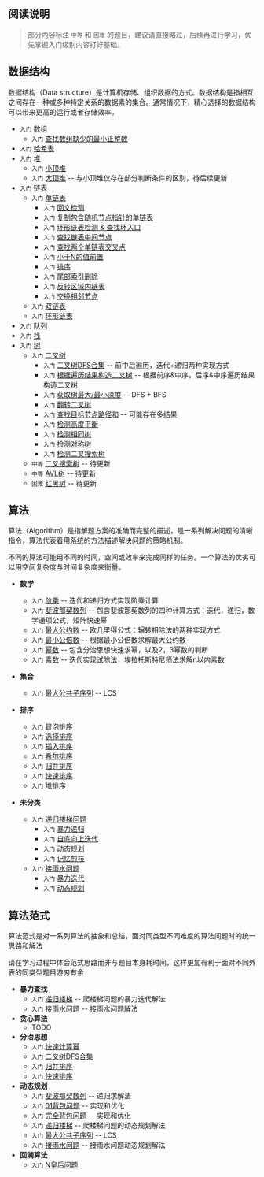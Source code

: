 
## 阅读说明
> 部分内容标注 ```中等``` 和 ```困难``` 的题目，建议请直接略过，后续再进行学习，优先掌握入门级别内容打好基础。

## 数据结构

数据结构（Data structure）是计算机存储、组织数据的方式。数据结构是指相互之间存在一种或多种特定关系的数据素的集合。通常情况下，精心选择的数据结构可以带来更高的运行或者存储效率。

* `入门` [数组](src/data-structures/array/README.md)
  * `入门` [查找数组缺少的最小正整数](src/data-structures/array/findMinMissNumber/)
* `入门` [哈希表](src/data-structures/hash-table/README.md)
* `入门` [堆](src/data-structures/heap/README.md)
  * `入门` [小顶堆](src/data-structures/heap/minHeap.js)
  * `入门` [大顶堆](src/data-structures/heap/miniHeap.js)  -- 与小顶堆仅存在部分判断条件的区别，待后续更新
* `入门` [链表](src/data-structures/linked-lists/README.md)
  * `入门` [单链表](src/data-structures/linked-lists/singlyLinkedList/)
    * `入门` [回文检测](src/data-structures/linked-lists/singlyLinkedList/check-nodes-palindrome/)
    * `入门` [复制包含随机节点指针的单链表](src/data-structures/linked-lists/singlyLinkedList/copy-linked-with-random-arrow/)
    * `入门` [环形链表检测 & 查找环入口](src/data-structures/linked-lists/singlyLinkedList/find-cycle-entry/)
    * `入门` [查找链表中间节点](src/data-structures/linked-lists/singlyLinkedList/find-middle-nodes/)
    * `入门` [查找两个单链表交叉点](src/data-structures/linked-lists/singlyLinkedList/nodes-intersection/)
    * `入门` [小于N的值前置](src/data-structures/linked-lists/singlyLinkedList/nodes-partition/)
    * `入门` [排序](src/data-structures/linked-lists/singlyLinkedList/nodes-sorts/)
    * `入门` [尾部索引删除](src/data-structures/linked-lists/singlyLinkedList/remove-from-end/)
    * `入门` [反转区域内链表](src/data-structures/linked-lists/singlyLinkedList/reverse-range-nodes/)
    * `入门` [交换相邻节点](src/data-structures/linked-lists/singlyLinkedList/swap-neared-nodes/)
  * `入门` [双链表](src/data-structures/linked-lists/doublyLinkedList/)
  * `入门` [环形链表](src/data-structures/linked-lists/circularLinkedList/)
* `入门` [队列](src/data-structures/queue/README.md)
* `入门` [栈](src/data-structures/stack/README.md)
* `入门` [树](src/data-structures/tree/README.md)
  * `入门` [二叉树](src/data-structures/tree/binary-tree/README.md)
    * `入门` [二叉树DFS合集](src/data-structures/tree/binary-tree/traversal) -- 前中后遍历，迭代+递归两种实现方式
    * `入门` [根据遍历结果构造二叉树](src/data-structures/tree/binary-tree/construct-by-traversal) -- 根据前序&中序，后序&中序遍历结果构造二叉树
    * `入门` [获取树最大/最小深度](src/data-structures/tree/binary-tree/depth) -- DFS + BFS
    * `入门` [翻转二叉树](src/data-structures/tree/binary-tree/invert)
    * `入门` [查找目标节点路径和](src/data-structures/tree/binary-tree/find-path-Sum) -- 可能存在多结果
    * `入门` [检测高度平衡](src/data-structures/tree/binary-tree/check-height-balanced)
    * `入门` [检测相同树](src/data-structures/tree/binary-tree/check-same-tree)
    * `入门` [检测对称树](src/data-structures/tree/binary-tree/check-symmetric)
    * `入门` [检测二叉搜索树](src/data-structures/tree/binary-tree/checkBST)
  * `中等` [二叉搜索树](src/data-structures/tree/binary-search-tree/README.md) -- 待更新
  * `中等` [AVL树](src/data-structures/tree/AVL/README.md) -- 待更新
  * `困难` [红黑树](src/data-structures/tree/red-black-tree/README.md) -- 待更新

## 算法
算法（Algorithm）是指解题方案的准确而完整的描述，是一系列解决问题的清晰指令，算法代表着用系统的方法描述解决问题的策略机制。

不同的算法可能用不同的时间，空间或效率来完成同样的任务。一个算法的优劣可以用空间复杂度与时间复杂度来衡量。

* **数学**
  * `入门` [阶乘](src/algorithms/math/factorial/README.md) -- 迭代和递归方式实现阶乘计算
  * `入门` [斐波那契数列](src/algorithms/math/factorial/README.md) -- 包含斐波那契数列的四种计算方式：迭代，递归，数学通项公式，矩阵快速幂
  * `入门` [最大公约数](src/algorithms/math/greatest-common-divisor/README.md) -- 欧几里得公式：辗转相除法的两种实现方式
  * `入门` [最小公倍数](src/algorithms/math/least-common-multiple/README.md)  -- 根据最小公倍数求解最大公约数
  * `入门` [幂数](src/algorithms/math/power/README.md) -- 包含分治思想快速求幂，以及2，3幂数的判断
  * `入门` [素数](src/algorithms/math/primality/README.md) -- 迭代实现试除法，埃拉托斯特尼筛法求解n以内素数

* **集合**
  * `入门` [最大公共子序列](src/algorithms/dynamic-programming/longest-common-subquence) -- LCS

* **排序**
  * `入门` [冒泡排序](src/algorithms/sort/bubble-sorts/README.md)
  * `入门` [选择排序](src/algorithms/math/selection-sorts/README.md)
  * `入门` [插入排序](src/algorithms/math/insertion-sorts/README.md)
  * `入门` [希尔排序](src/algorithms/math/shell-sorts/README.md)
  * `入门` [归并排序](src/algorithms/math/merge-sorts/README.md)
  * `入门` [快速排序](src/algorithms/math/quick-sorts/README.md)
  * `入门` [堆排序](src/algorithms/math/heap-sorts/README.md)

* **未分类**
  * `入门` [递归楼梯问题](src/algorithms/uncategorized/staircase/)
    * `入门` [暴力递归](src/algorithms/uncategorized/staircase/staircase-BF/)
    * `入门` [自底向上迭代](src/algorithms/uncategorized/staircase/staircase-IT/)
    * `入门` [动态规划](src/algorithms/uncategorized/staircase/staircase-DP/)
    * `入门` [记忆剪枝](src/algorithms/uncategorized/staircase/staircase-MEM/)
  * `入门` [接雨水问题](src/algorithms/uncategorized/trappingRain/)
    * `入门` [暴力迭代](src/algorithms/uncategorized/trappingRain/trappingRain-BF/)
    * `入门` [动态规划](src/algorithms/uncategorized/trappingRain/trappingRain-DP/)

## 算法范式
算法范式是对一系列算法的抽象和总结，面对同类型不同难度的算法问题时的统一思路和解法

请在学习过程中体会范式思路而非与题目本身耗时间，这样更加有利于面对不同外表的同类型题目游刃有余

* **暴力查找**
  * `入门` [递归楼梯](src/algorithms/uncategorized/staircase/staircase-BF/) -- 爬楼梯问题的暴力迭代解法
  * `入门` [接雨水问题](src/algorithms/uncategorized/trappingRain/trappingRain-BF/) -- 接雨水问题解法
* **贪心算法**
  * TODO
* **分治思想**
  * `入门` [快速计算幂](src/algorithms/math/power)
  * `入门` [二叉树DFS合集](src/data-structures/tree/binary-tree/traversal)
  * `入门` [归并排序](src/algorithms/math/merge-sorts/README.md)
  * `入门` [快速排序](src/algorithms/math/quick-sorts/README.md)
* **动态规划**
  * `入门` [斐波那契数列](src/algorithms/math/factorial/README.md) -- 递归求解法
  * `入门` [01背包问题](src/algorithms/dynamic-programming/knapsack-problem/zero-one-knapsack-problem/) -- 实现和优化
  * `入门` [完全背包问题](src/algorithms/dynamic-programming/knapsack-problem/unbounded-knapsack-problem/) -- 实现和优化
  * `入门` [递归楼梯](src/algorithms/uncategorized/staircase/staircase-DP/) -- 爬楼梯问题的动态规划解法
  * `入门` [最大公共子序列](src/algorithms/dynamic-programming/longest-common-subquence) -- LCS
  * `入门` [接雨水问题](src/algorithms/uncategorized/trappingRain/trappingRain-DP/) -- 接雨水问题动态规划解法
* **回溯算法**
  * `入门` [N皇后问题](src/algorithms/backtracking/n-queens/)

